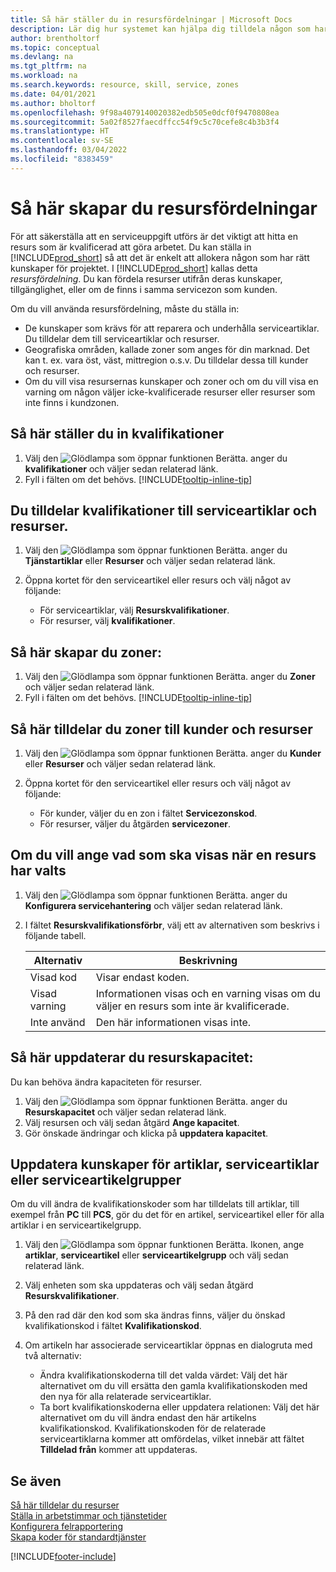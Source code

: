 ```yaml
---
title: Så här ställer du in resursfördelningar | Microsoft Docs
description: Lär dig hur systemet kan hjälpa dig tilldela någon som har de kvalifikationer som krävs för att tillhandahålla tjänster.
author: brentholtorf
ms.topic: conceptual
ms.devlang: na
ms.tgt_pltfrm: na
ms.workload: na
ms.search.keywords: resource, skill, service, zones
ms.date: 04/01/2021
ms.author: bholtorf
ms.openlocfilehash: 9f98a4079140020382edb505e0dcf0f9470808ea
ms.sourcegitcommit: 5a02f8527faecdffcc54f9c5c70cefe8c4b3b3f4
ms.translationtype: HT
ms.contentlocale: sv-SE
ms.lasthandoff: 03/04/2022
ms.locfileid: "8383459"
---
```

# <a name="set-up-resource-allocation"></a>Så här skapar du resursfördelningar
För att säkerställa att en serviceuppgift utförs är det viktigt att hitta en resurs som är kvalificerad att göra arbetet. Du kan ställa in [!INCLUDE[prod_short](includes/prod_short.md)] så att det är enkelt att allokera någon som har rätt kunskaper för projektet. I [!INCLUDE[prod_short](includes/prod_short.md)] kallas detta _resursfördelning_. Du kan fördela resurser utifrån deras kunskaper, tillgänglighet, eller om de finns i samma servicezon som kunden. 

Om du vill använda resursfördelning, måste du ställa in:  
  
* De kunskaper som krävs för att reparera och underhålla serviceartiklar. Du tilldelar dem till serviceartiklar och resurser.  
* Geografiska områden, kallade zoner som anges för din marknad. Det kan t. ex. vara öst, väst, mittregion o.s.v. Du tilldelar dessa till kunder och resurser.  
* Om du vill visa resursernas kunskaper och zoner och om du vill visa en varning om någon väljer icke-kvalificerade resurser eller resurser som inte finns i kundzonen.  

## <a name="to-set-up-skills"></a>Så här ställer du in kvalifikationer
1. Välj den ![Glödlampa som öppnar funktionen Berätta.](media/ui-search/search_small.png "Berätta vad du vill göra") anger du **kvalifikationer** och väljer sedan relaterad länk.  
2. Fyll i fälten om det behövs. [!INCLUDE[tooltip-inline-tip](includes/tooltip-inline-tip_md.md)]  

## <a name="to-assign-skills-to-service-items-and-resources"></a>Du tilldelar kvalifikationer till serviceartiklar och resurser.
1. Välj den ![Glödlampa som öppnar funktionen Berätta.](media/ui-search/search_small.png "Berätta vad du vill göra") anger du **Tjänstartiklar** eller **Resurser** och väljer sedan relaterad länk.  
2. Öppna kortet för den serviceartikel eller resurs och välj något av följande:  
  
    * För serviceartiklar, välj **Resurskvalifikationer**.  
    * För resurser, välj **kvalifikationer**.  

## <a name="to-set-up-zones"></a>Så här skapar du zoner:
1. Välj den ![Glödlampa som öppnar funktionen Berätta.](media/ui-search/search_small.png "Berätta vad du vill göra") anger du **Zoner** och väljer sedan relaterad länk.  
2. Fyll i fälten om det behövs. [!INCLUDE[tooltip-inline-tip](includes/tooltip-inline-tip_md.md)]  

## <a name="to-assign-zones-to-customers-and-resources"></a>Så här tilldelar du zoner till kunder och resurser 
1. Välj den ![Glödlampa som öppnar funktionen Berätta.](media/ui-search/search_small.png "Berätta vad du vill göra") anger du **Kunder** eller **Resurser** och väljer sedan relaterad länk.  
2. Öppna kortet för den serviceartikel eller resurs och välj något av följande:  
  
    * För kunder, väljer du en zon i fältet **Servicezonskod**.  
    * För resurser, väljer du åtgärden **servicezoner**.  

## <a name="to-specify-what-to-show-when-a-resource-is-chosen"></a>Om du vill ange vad som ska visas när en resurs har valts
1. Välj den ![Glödlampa som öppnar funktionen Berätta.](media/ui-search/search_small.png "Berätta vad du vill göra") anger du **Konfigurera servicehantering** och väljer sedan relaterad länk. 
2. I fältet **Resurskvalifikationsförbr**, välj ett av alternativen som beskrivs i följande tabell.  
  
    |**Alternativ**|**Beskrivning**|  
    |------------|-------------|  
    |Visad kod | Visar endast koden.|  
    |Visad varning | Informationen visas och en varning visas om du väljer en resurs som inte är kvalificerade.|  
    |Inte använd | Den här informationen visas inte.|  

## <a name="to-update-resource-capacity"></a>Så här uppdaterar du resurskapacitet:  
Du kan behöva ändra kapaciteten för resurser.  
  
1. Välj den ![Glödlampa som öppnar funktionen Berätta.](media/ui-search/search_small.png "Berätta vad du vill göra") anger du **Resurskapacitet** och väljer sedan relaterad länk.  
2. Välj resursen och välj sedan åtgärd **Ange kapacitet**.  
3. Gör önskade ändringar och klicka på **uppdatera kapacitet**.  

## <a name="to-update-skills-for-items-service-items-or-service-item-groups"></a>Uppdatera kunskaper för artiklar, serviceartiklar eller serviceartikelgrupper
Om du vill ändra de kvalifikationskoder som har tilldelats till artiklar, till exempel från **PC** till **PCS**, gör du det för en artikel, serviceartikel eller för alla artiklar i en serviceartikelgrupp.  
  
1. Välj den ![Glödlampa som öppnar funktionen Berätta.](media/ui-search/search_small.png "Berätta vad du vill göra") Ikonen, ange **artiklar**, **serviceartikel** eller **serviceartikelgrupp** och välj sedan relaterad länk.  
2. Välj enheten som ska uppdateras och välj sedan åtgärd **Resurskvalifikationer**.  
3. På den rad där den kod som ska ändras finns, väljer du önskad kvalifikationskod i fältet **Kvalifikationskod**.  
4.  Om artikeln har associerade serviceartiklar öppnas en dialogruta med två alternativ:  
  
    * Ändra kvalifikationskoderna till det valda värdet: Välj det här alternativet om du vill ersätta den gamla kvalifikationskoden med den nya för alla relaterade serviceartiklar.  
    * Ta bort kvalifikationskoderna eller uppdatera relationen: Välj det här alternativet om du vill ändra endast den här artikelns kvalifikationskod. Kvalifikationskoden för de relaterade serviceartiklarna kommer att omfördelas, vilket innebär att fältet **Tilldelad från** kommer att uppdateras.  
  
## <a name="see-also"></a>Se även
[Så här tilldelar du resurser](service-how-to-allocate-resources.md)  
[Ställa in arbetstimmar och tjänstetider](service-how-setup-work-service-hours.md)  
[Konfigurera felrapportering](service-how-setup-fault-reporting.md)  
[Skapa koder för standardtjänster](service-how-setup-service-coding.md)  
 



[!INCLUDE[footer-include](includes/footer-banner.md)]